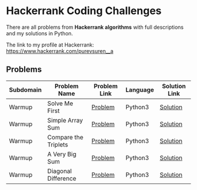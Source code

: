 # Hackerrank Coding Challenges

There are all problems from **Hackerrank algorithms** with full descriptions and my solutions in Python.

The link to my profile at Hackerrank: https://www.hackerrank.com/purevsuren__a

## Problems

|Subdomain|Problem Name|Problem Link|Language|Solution Link|
---|---|---|---|---
|Warmup|Solve Me First|[Problem](https://www.hackerrank.com/challenges/solve-me-first/problem)|Python3|[Solution](Warmup/solveMeFirst.py)|
|Warmup|Simple Array Sum|[Problem](https://www.hackerrank.com/challenges/simple-array-sum/problem)|Python3|[Solution](Warmup/simpleArraySum.py)|
|Warmup|Compare the Triplets|[Problem](https://www.hackerrank.com/challenges/compare-the-triplets/problem)|Python3|[Solution](Warmup/compareTheTriplets.py)|
|Warmup|A Very Big Sum|[Problem](https://www.hackerrank.com/challenges/a-very-big-sum/problem)|Python3|[Solution](Warmup/aVeryBigSum.py)|
|Warmup|Diagonal Difference|[Problem](https://www.hackerrank.com/challenges/diagonal-difference/problem)|Python3|[Solution](Warmup/diagonalDifference.py)|